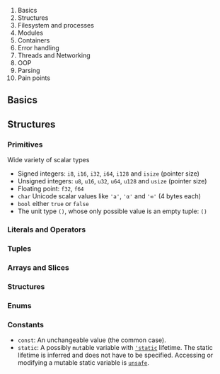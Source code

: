 
1. Basics
2. Structures
3. Filesystem and processes
4. Modules
5. Containers
6. Error handling
7. Threads and Networking
8. OOP
9. Parsing
10. Pain points

## Basics


## Structures

### Primitives

Wide variety of scalar types

- Signed integers: `i8`, `i16`, `i32`, `i64`, `i128` and `isize` (pointer size)
- Unsigned integers: `u8`, `u16`, `u32`, `u64`, `u128` and `usize` (pointer size)
- Floating point: `f32`, `f64`
- `char` Unicode scalar values like `'a'`, `'α'` and `'∞'` (4 bytes each)
- `bool` either `true` or `false`
- The unit type `()`, whose only possible value is an empty tuple: `()`

### Literals and Operators

### Tuples

### Arrays and Slices

### Structures

### Enums

### Constants
- `const`: An unchangeable value (the common case).
- `static`: A possibly `mut`able variable with [`'static`](https://doc.rust-lang.org/rust-by-example/scope/lifetime/static_lifetime.html) lifetime. The static lifetime is inferred and does not have to be specified. Accessing or modifying a mutable static variable is [`unsafe`](https://doc.rust-lang.org/rust-by-example/unsafe.html).

